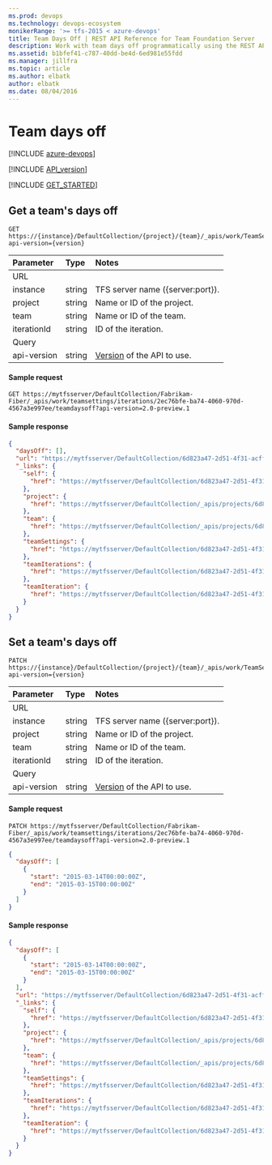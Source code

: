 ```yaml
---
ms.prod: devops
ms.technology: devops-ecosystem
monikerRange: '>= tfs-2015 < azure-devops'
title: Team Days Off | REST API Reference for Team Foundation Server
description: Work with team days off programmatically using the REST APIs for Team Foundation Server.
ms.assetid: b1bfef41-c787-40dd-be4d-6ed981e55fdd
ms.manager: jillfra
ms.topic: article
ms.author: elbatk
author: elbatk
ms.date: 08/04/2016
---
```


# Team days off

[!INCLUDE [azure-devops](../_data/azure-devops-message.md)]

[!INCLUDE [API_version](../_data/version2-preview1.md)]

[!INCLUDE [GET_STARTED](../_data/get-started.md)]

## Get a team's days off
<a id="GetTeamDaysOff"></a>

```no-highlight
GET https://{instance}/DefaultCollection/{project}/{team}/_apis/work/TeamSettings/Iterations/{iterationId}/TeamDaysOff?api-version={version}
```

| Parameter  | Type     | Notes
|:-----------|:---------|:-----------------------------------------------------
| URL
| instance   | string   | TFS server name ({server:port}).
| project    | string   | Name or ID of the project.
| team       | string   | Name or ID of the team. 
| iterationId  | string   | ID of the iteration.
| Query
| api-version| string   | [Version](../../concepts/rest-api-versioning.md) of the API to use.

#### Sample request

```
GET https://mytfsserver/DefaultCollection/Fabrikam-Fiber/_apis/work/teamsettings/iterations/2ec76bfe-ba74-4060-970d-4567a3e997ee/teamdaysoff?api-version=2.0-preview.1
```

#### Sample response

```json
{
  "daysOff": [],
  "url": "https://mytfsserver/DefaultCollection/6d823a47-2d51-4f31-acff-74927f88ee1e/748b18b6-4b3c-425a-bcae-ff9b3e703012/_apis/work/teamsettings/iterations/2ec76bfe-ba74-4060-970d-4567a3e997ee/teamdaysoff",
  "_links": {
    "self": {
      "href": "https://mytfsserver/DefaultCollection/6d823a47-2d51-4f31-acff-74927f88ee1e/748b18b6-4b3c-425a-bcae-ff9b3e703012/_apis/work/teamsettings/iterations/2ec76bfe-ba74-4060-970d-4567a3e997ee/teamdaysoff"
    },
    "project": {
      "href": "https://mytfsserver/DefaultCollection/_apis/projects/6d823a47-2d51-4f31-acff-74927f88ee1e"
    },
    "team": {
      "href": "https://mytfsserver/DefaultCollection/_apis/projects/6d823a47-2d51-4f31-acff-74927f88ee1e/teams/748b18b6-4b3c-425a-bcae-ff9b3e703012"
    },
    "teamSettings": {
      "href": "https://mytfsserver/DefaultCollection/6d823a47-2d51-4f31-acff-74927f88ee1e/748b18b6-4b3c-425a-bcae-ff9b3e703012/_apis/work/teamsettings"
    },
    "teamIterations": {
      "href": "https://mytfsserver/DefaultCollection/6d823a47-2d51-4f31-acff-74927f88ee1e/748b18b6-4b3c-425a-bcae-ff9b3e703012/_apis/work/teamsettings/iterations"
    },
    "teamIteration": {
      "href": "https://mytfsserver/DefaultCollection/6d823a47-2d51-4f31-acff-74927f88ee1e/748b18b6-4b3c-425a-bcae-ff9b3e703012/_apis/work/teamsettings/iterations/2ec76bfe-ba74-4060-970d-4567a3e997ee"
    }
  }
}
```


## Set a team's days off
<a id="SetTeamDaysOff"></a>

```no-highlight
PATCH https://{instance}/DefaultCollection/{project}/{team}/_apis/work/TeamSettings/Iterations/{iterationId}/TeamDaysOff?api-version={version}
```

| Parameter  | Type     | Notes
|:-----------|:---------|:-----------------------------------------------------
| URL
| instance   | string   | TFS server name ({server:port}).
| project    | string   | Name or ID of the project.
| team       | string   | Name or ID of the team. 
| iterationId  | string   | ID of the iteration.
| Query
| api-version| string   | [Version](../../concepts/rest-api-versioning.md) of the API to use.


#### Sample request

```
PATCH https://mytfsserver/DefaultCollection/Fabrikam-Fiber/_apis/work/teamsettings/iterations/2ec76bfe-ba74-4060-970d-4567a3e997ee/teamdaysoff?api-version=2.0-preview.1
```
```json
{
  "daysOff": [
    {
      "start": "2015-03-14T00:00:00Z",
      "end": "2015-03-15T00:00:00Z"
    }
  ]
}
```

#### Sample response

```json
{
  "daysOff": [
    {
      "start": "2015-03-14T00:00:00Z",
      "end": "2015-03-15T00:00:00Z"
    }
  ],
  "url": "https://mytfsserver/DefaultCollection/6d823a47-2d51-4f31-acff-74927f88ee1e/748b18b6-4b3c-425a-bcae-ff9b3e703012/_apis/work/teamsettings/iterations/2ec76bfe-ba74-4060-970d-4567a3e997ee/teamdaysoff",
  "_links": {
    "self": {
      "href": "https://mytfsserver/DefaultCollection/6d823a47-2d51-4f31-acff-74927f88ee1e/748b18b6-4b3c-425a-bcae-ff9b3e703012/_apis/work/teamsettings/iterations/2ec76bfe-ba74-4060-970d-4567a3e997ee/teamdaysoff"
    },
    "project": {
      "href": "https://mytfsserver/DefaultCollection/_apis/projects/6d823a47-2d51-4f31-acff-74927f88ee1e"
    },
    "team": {
      "href": "https://mytfsserver/DefaultCollection/_apis/projects/6d823a47-2d51-4f31-acff-74927f88ee1e/teams/748b18b6-4b3c-425a-bcae-ff9b3e703012"
    },
    "teamSettings": {
      "href": "https://mytfsserver/DefaultCollection/6d823a47-2d51-4f31-acff-74927f88ee1e/748b18b6-4b3c-425a-bcae-ff9b3e703012/_apis/work/teamsettings"
    },
    "teamIterations": {
      "href": "https://mytfsserver/DefaultCollection/6d823a47-2d51-4f31-acff-74927f88ee1e/748b18b6-4b3c-425a-bcae-ff9b3e703012/_apis/work/teamsettings/iterations"
    },
    "teamIteration": {
      "href": "https://mytfsserver/DefaultCollection/6d823a47-2d51-4f31-acff-74927f88ee1e/748b18b6-4b3c-425a-bcae-ff9b3e703012/_apis/work/teamsettings/iterations/2ec76bfe-ba74-4060-970d-4567a3e997ee"
    }
  }
}
```
